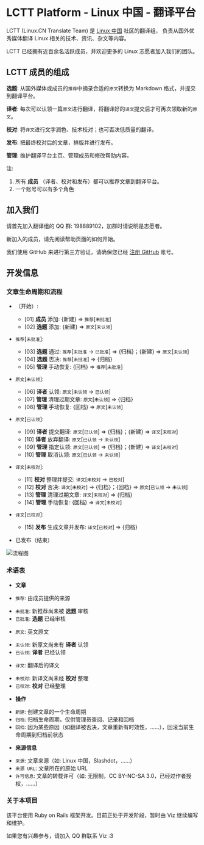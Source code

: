# LCTT Platform - Linux 中国 - 翻译平台

LCTT (Linux.CN Translate Team) 是 [Linux 中国](http://linux.cn/) 社区的翻译组，
负责从国外优秀媒体翻译 Linux 相关的技术、资讯、杂文等内容。

LCTT 已经拥有近百余名活跃成员，并欢迎更多的 Linux 志愿者加入我们的团队。


## LCTT 成员的组成

**选题**: 从国外媒体或成员的`推荐`中摘录合适的`原文`转换为 Markdown 格式，并提交到翻译平台。

**译者**: 每次可以认领一篇`原文`进行翻译，将翻译好的`译文`提交后才可再次领取新的`原文`。

**校对**: 将`译文`进行文字润色、技术校对；也可否决低质量的翻译。

**发布**: 把最终校对后的文章，排版并进行发布。

**管理**: 维护翻译平台主页、管理成员和修改帮助内容。

注:

1. 所有 **成员** （译者、校对和发布）都可以推荐文章到翻译平台。
2. 一个账号可以有多个角色


## 加入我们

请首先加入翻译组的 QQ 群: 198889102，加群时请说明是志愿者。

新加入的成员，请先阅读帮助页面的如何开始。

我们使用 GitHub 来进行第三方验证，请确保您已经 [注册 GitHub](https://github.com/join) 账号。


## 开发信息
### 文章生命周期和流程

* （开始）:
  - [01] **成员** 添加: {新建} => `推荐`[`未批准`]
  - [02] **选题** 添加: {新建} => `原文`[`未认领`]

* `推荐`[`未批准`]:
  - [03] **选题** 通过: `推荐`[`未批准` -> `已批准`] => {归档}；{新建} => `原文`[`未认领`]
  - [04] **选题** 否决: `推荐`[`未批准`] => {归档}
  - [05] **管理** 手动恢复: {回档} => `推荐`[`未批准`]

* `原文`[`未认领`]:
  - [06] **译者** 认领: `原文`[`未认领` -> `已认领`]
  - [07] **管理** 清理过期文章: `原文`[`未认领`] => {归档}
  - [08] **管理** 手动恢复: {回档} => `原文`[`未认领`]

* `原文`[`已认领`]:
  - [09] **译者** 提交翻译: `原文`[`已认领`] => {归档}；{新建} => `译文`[`未校对`]
  - [10] **译者** 放弃翻译: `原文`[`已认领` -> `未认领`]
  - [09] **管理** 指定认领: `原文`[`已认领`] => {归档}；{新建} => `译文`[`未校对`]
  - [10] **管理** 取消认领: `原文`[`已认领` -> `未认领`]

* `译文`[`未校对`]:
  - [11] **校对** 整理并提交: `译文`[`未校对` -> `已校对`]
  - [12] **校对** 否决: `译文`[`未校对`] -> {归档}；{回档} => `原文`[`已认领` -> `未认领`]
  - [13] **管理** 清理过期文章: `译文`[`未校对`] => {归档}
  - [14] **管理** 手动恢复: {回档} => `译文`[`未校对`]

* `译文`[`已校对`]:
  - [15] **发布** 生成文章并发布: `译文`[`已校对`] => {归档}

* 已发布（结束）

![流程图](https://cdn.rawgit.com/vizv/LCTT-Platform/develop/doc/LCTT_FlowChart.svg)


### 术语表

* **文章**
 + `推荐`: 由成员提供的来源
  - `未批准`: 新推荐尚未被 **选题** 审核
  - `已批准`: **选题** 已经审核
 + `原文`: 英文原文
  - `未认领`: 新原文尚未有 **译者** 认领
  - `已认领`: **译者** 已经认领
 + `译文`: 翻译后的译文
  - `未校对`: 新译文尚未经 **校对** 整理
  - `已校对`: **校对** 已经整理

* **操作**
 + `新建`: 创建文章的一个生命周期
 + `归档`: 归档生命周期，仅供管理员查阅、记录和回档
 + `回档`: 因为某些原因（如翻译被否决，文章重新有时效性，……），回滚当前生命周期到归档前状态

* **来源信息**
 + `来源`: 文章来源（如: Linux 中国，Slashdot，……）
 + `来源 URL`: 文章所在的原始 URL
 + `许可信息`: 文章的转载许可（如: 无限制，CC BY-NC-SA 3.0，已经过作者授权，……）

### 关于本项目

该平台使用 Ruby on Rails 框架开发。目前正处于开发阶段，暂时由 Viz 继续编写和维护。

如果您有兴趣参与，请加入 QQ 群联系 Viz :3

